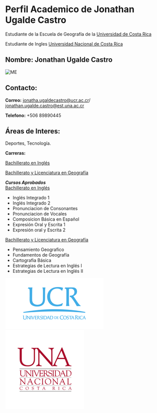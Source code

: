 # Perfil Academico de Jonathan Ugalde Castro
Estudiante de la Escuela de Geografía de la [Universidad de Costa Rica](https://www.ucr.ac.cr/)  

Estudiante de Ingles [Universidad Nacional de Costa Rica](https://www.una.ac.cr/)


## **Nombre:** Jonathan Ugalde Castro

<img src="https://pbs.twimg.com/profile_images/1405415760143523841/lsu0-u0__400x400.jpg" alt="ME" width="100" height="100"> 



## **Contacto:**  
**Correo:** jonatha.ugaldecastro@ucr.ac.cr/ jonathan.ugalde.castro@est.una.ac.cr

**Telefono:**
+506 89890445

## **Áreas de Interes:**
Deportes, Tecnología.

**Carreras:**  

[Bachillerato en Inglés](https://www.carreras.una.ac.cr/ingles/)  

[Bachillerato y Licenciatura en Geografía](https://geografia.fcs.ucr.ac.cr/index.php/estudiantes/pregrado/plan-de-estudios)

**_Cursos Aprobados_**  
[Bachillerato en Inglés](https://www.carreras.una.ac.cr/ingles/)  
- Inglés Integrado 1  
- Inglés Integrado 2  
- Pronunciacion de Consonantes 
- Pronunciacion de Vocales
- Composicion Básica en Español  
- Expresión Oral y Escrita 1  
- Expresión oral y Escrita 2  

[Bachillerato y Licenciatura en Geografía](https://geografia.fcs.ucr.ac.cr/index.php/estudiantes/pregrado/plan-de-estudios)  
- Pensamiento Geografico  
- Fundamentos de Geografía 
- Cartografia Básica
- Estrategias de Lectura en Inglés I  
- Estrategias de Lectura en Inglés II  


![](LOGOUCR.png) 
![](UNALOGO.jpg) 





